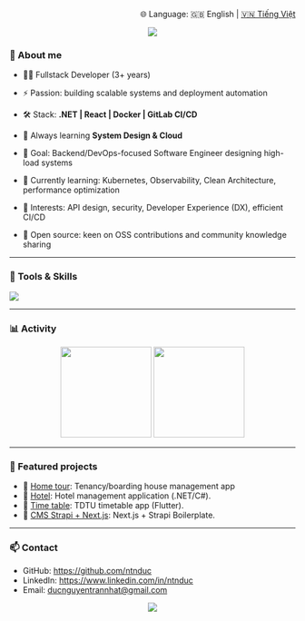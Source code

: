 <p align="right">
  🌐 Language: 🇬🇧 English | <a href="./README.vi.md">🇻🇳 Tiếng Việt</a>
</p>

<p align="center">
  <img src="https://capsule-render.vercel.app/api?type=waving&height=300&color=gradient&text=Hello,%20I'm%20Duc" />
</p>


### 🌟 About me
- 👨‍💻 Fullstack Developer (3+ years)  
- ⚡ Passion: building scalable systems and deployment automation
- 🛠️ Stack: **.NET | React | Docker | GitLab CI/CD**  
- 📖 Always learning **System Design & Cloud**  

- 🎯 Goal: Backend/DevOps-focused Software Engineer designing high-load systems
- 🌱 Currently learning: Kubernetes, Observability, Clean Architecture, performance optimization
- 📐 Interests: API design, security, Developer Experience (DX), efficient CI/CD
- 🤝 Open source: keen on OSS contributions and community knowledge sharing

---

### 🔧 Tools & Skills

<p>
  <img src="https://skillicons.dev/icons?i=dotnet,nestjs,react,nextjs,flutter,mysql,postgresql,nginx,aws,kubernetes,grafana,docker,gitlab,github,jenkins,linux&perline=8" />
</p>

---

### 📊 Activity
<p align="center">
  <img src="https://github-readme-stats.vercel.app/api?username=ntnduc&show_icons=true&theme=radical" height="160"/>
  
  <img src="https://github-readme-streak-stats.herokuapp.com/?user=ntnduc&theme=radical" height="160"/>
</p>



---

### 📂 Featured projects
- 🔗 [Home tour](https://github.com/ntnduc/home-tour): Tenancy/boarding house management app
- 🔗 [Hotel](https://github.com/ntnduc/hotel_dotNet): Hotel management application (.NET/C#).  
- 🔗 [Time table](https://github.com/ntnduc/timetable): TDTU timetable app (Flutter).  
- 🔗 [CMS Strapi + Next.js](https://github.com/ntnduc/starter-strapi): Next.js + Strapi Boilerplate.

---

### 📫 Contact
- GitHub: https://github.com/ntnduc  
- LinkedIn: https://www.linkedin.com/in/ntnduc
- Email: ducnguyentrannhat@gmail.com

<p align="center">
  <img src="https://capsule-render.vercel.app/api?type=waving&color=gradient&height=100&section=footer" />
</p>


